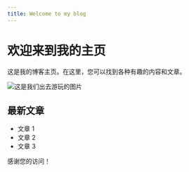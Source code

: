 ```yaml
---
title: Welcome to my blog
---
```

# 欢迎来到我的主页

这是我的博客主页。在这里，您可以找到各种有趣的内容和文章。

![这是我们出去游玩的图片](./"D:\桌面\QQ图片20241230143117.png")

## 最新文章
- 文章 1
- 文章 2
- 文章 3

感谢您的访问！

